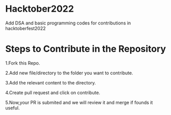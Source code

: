 # Hacktober2022
Add DSA and basic programming codes for contributions in hacktoberfest2022

# Steps to Contribute in the Repository
1.Fork this Repo.

2.Add new file/directory to the folder you want to contribute.

3.Add the relevant content to the directory.

4.Create pull request and click on contribute.

5.Now,your PR is submited and we will review it and merge if founds it useful.
